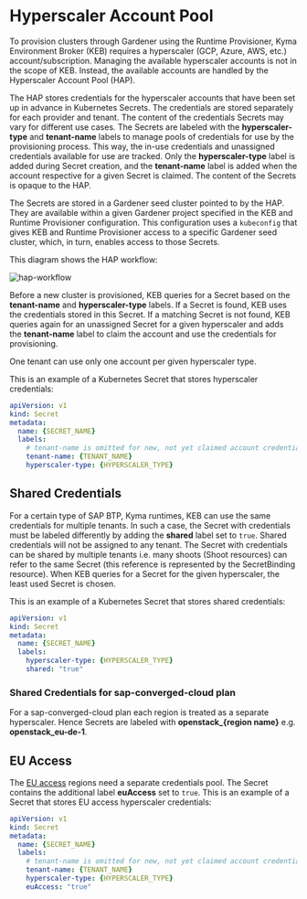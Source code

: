 # Hyperscaler Account Pool

To provision clusters through Gardener using the Runtime Provisioner, Kyma Environment Broker (KEB) requires a hyperscaler (GCP, Azure, AWS, etc.) account/subscription. Managing the available hyperscaler accounts is not in the scope of KEB. Instead, the available accounts are handled by the Hyperscaler Account Pool (HAP).

The HAP stores credentials for the hyperscaler accounts that have been set up in advance in Kubernetes Secrets. The credentials are stored separately for each provider and tenant. The content of the credentials Secrets may vary for different use cases. The Secrets are labeled with the **hyperscaler-type** and **tenant-name** labels to manage pools of credentials for use by the provisioning process. This way, the in-use credentials and unassigned credentials available for use are tracked. Only the **hyperscaler-type** label is added during Secret creation, and the **tenant-name** label is added when the account respective for a given Secret is claimed. The content of the Secrets is opaque to the HAP.

The Secrets are stored in a Gardener seed cluster pointed to by the HAP. They are available within a given Gardener project specified in the KEB and Runtime Provisioner configuration. This configuration uses a `kubeconfig` that gives KEB and Runtime Provisioner access to a specific Gardener seed cluster, which, in turn, enables access to those Secrets.

This diagram shows the HAP workflow:

![hap-workflow](../assets/hap-flow.svg)

Before a new cluster is provisioned, KEB queries for a Secret based on the **tenant-name** and **hyperscaler-type** labels.
If a Secret is found, KEB uses the credentials stored in this Secret. If a matching Secret is not found, KEB queries again for an unassigned Secret for a given hyperscaler and adds the **tenant-name** label to claim the account and use the credentials for provisioning.

One tenant can use only one account per given hyperscaler type.

This is an example of a Kubernetes Secret that stores hyperscaler credentials:

```yaml
apiVersion: v1
kind: Secret
metadata:
  name: {SECRET_NAME}
  labels:
    # tenant-name is omitted for new, not yet claimed account credentials
    tenant-name: {TENANT_NAME}
    hyperscaler-type: {HYPERSCALER_TYPE}
```

## Shared Credentials

For a certain type of SAP BTP, Kyma runtimes, KEB can use the same credentials for multiple tenants.
In such a case, the Secret with credentials must be labeled differently by adding the **shared** label set to `true`. Shared credentials will not be assigned to any tenant.
The Secret with credentials can be shared by multiple tenants i.e. many shoots (Shoot resources) can refer to the same Secret (this reference is represented by the SecretBinding resource).
When KEB queries for a Secret for the given hyperscaler, the least used Secret is chosen.  

This is an example of a Kubernetes Secret that stores shared credentials:

```yaml
apiVersion: v1
kind: Secret
metadata:
  name: {SECRET_NAME}
  labels:
    hyperscaler-type: {HYPERSCALER_TYPE}
    shared: "true"
```

### Shared Credentials for sap-converged-cloud plan
For a sap-converged-cloud plan each region is treated as a separate hyperscaler. Hence Secrets are labeled with **openstack_{region name}** e.g. **openstack_eu-de-1**.

## EU Access

The [EU access](03-20-eu-access.md) regions need a separate credentials pool. The Secret contains the additional label **euAccess** set to `true`. This is an example of a Secret that stores EU access hyperscaler credentials:

```yaml
apiVersion: v1
kind: Secret
metadata:
  name: {SECRET_NAME}
  labels:
    # tenant-name is omitted for new, not yet claimed account credentials
    tenant-name: {TENANT_NAME}
    hyperscaler-type: {HYPERSCALER_TYPE}
    euAccess: "true"
```